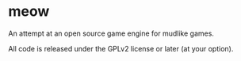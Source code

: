 # meow
An attempt at an open source game engine for mudlike games.

All code is released under the GPLv2 license or later (at your option).
